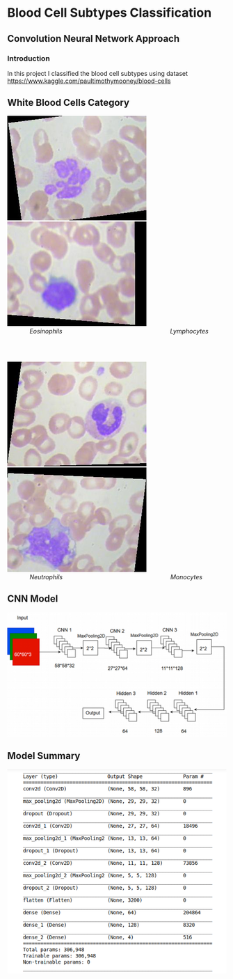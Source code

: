 # Blood Cell Subtypes Classification

## Convolution Neural Network Approach

### Introduction

In this project I classified the blood cell subtypes using dataset https://www.kaggle.com/paultimothymooney/blood-cells

## White Blood Cells Category

 ![](img/eosinophil.jpeg)   &nbsp;&nbsp;&nbsp;&nbsp;&nbsp;&nbsp; ![](img/lymphocyte.jpeg) 
 <br>
&nbsp;&nbsp;&nbsp;&nbsp;&nbsp;&nbsp;&nbsp;&nbsp;&nbsp;&nbsp;&nbsp;&nbsp; *Eosinophils* &nbsp;&nbsp;&nbsp;&nbsp;&nbsp;&nbsp;&nbsp;&nbsp;&nbsp;&nbsp;&nbsp;&nbsp;&nbsp;&nbsp;&nbsp;&nbsp;&nbsp;&nbsp;&nbsp;&nbsp;&nbsp;&nbsp;&nbsp;&nbsp;&nbsp;&nbsp;&nbsp;&nbsp;&nbsp;&nbsp;&nbsp;&nbsp;&nbsp;&nbsp;&nbsp;&nbsp;&nbsp;&nbsp;&nbsp;&nbsp;&nbsp;&nbsp;&nbsp;&nbsp;&nbsp;&nbsp;&nbsp;&nbsp; &nbsp;&nbsp;&nbsp;&nbsp;&nbsp;&nbsp;&nbsp;&nbsp;&nbsp;&nbsp;&nbsp;&nbsp; *Lymphocytes*

<br><br>

 ![](img/neutrophil.jpeg)   &nbsp;&nbsp;&nbsp;&nbsp;&nbsp;&nbsp; ![](img/monocyte.jpeg) 
 <br>
&nbsp;&nbsp;&nbsp;&nbsp;&nbsp;&nbsp;&nbsp;&nbsp;&nbsp;&nbsp;&nbsp;&nbsp; *Neutrophils* &nbsp;&nbsp;&nbsp;&nbsp;&nbsp;&nbsp;&nbsp;&nbsp;&nbsp;&nbsp;&nbsp;&nbsp;&nbsp;&nbsp;&nbsp;&nbsp;&nbsp;&nbsp;&nbsp;&nbsp;&nbsp;&nbsp;&nbsp;&nbsp;&nbsp;&nbsp;&nbsp;&nbsp;&nbsp;&nbsp;&nbsp;&nbsp;&nbsp;&nbsp;&nbsp;&nbsp;&nbsp;&nbsp;&nbsp;&nbsp;&nbsp;&nbsp;&nbsp;&nbsp;&nbsp;&nbsp;&nbsp;&nbsp; &nbsp;&nbsp;&nbsp;&nbsp;&nbsp;&nbsp;&nbsp;&nbsp;&nbsp;&nbsp;&nbsp;&nbsp; *Monocytes*

## CNN Model 
![](img/model.jpg)

## Model Summary 
<p align="center">
  <img src="img/model-summary.png">
</p>
